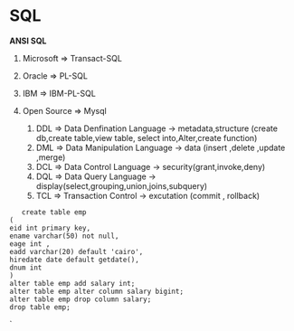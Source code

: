 # SQL
**ANSI SQL**
1. Microsoft => Transact-SQL
2. Oracle => PL-SQL
3. IBM => IBM-PL-SQL
4. Open Source => Mysql

   1. DDL => Data Denfination Language -> metadata,structure (create db,create table,view table, select into,Alter,create function)
   2. DML => Data Manipulation Language -> data (insert ,delete ,update ,merge)
   3. DCL => Data Control Language -> security(grant,invoke,deny)
   4. DQL => Data Query Language -> display(select,grouping,union,joins,subquery)
   5. TCL => Transaction Control  -> excutation (commit , rollback)
```
   create table emp
(
eid int primary key,
ename varchar(50) not null,
eage int ,
eadd varchar(20) default 'cairo',
hiredate date default getdate(),
dnum int
)
alter table emp add salary int;
alter table emp alter column salary bigint;
alter table emp drop column salary;
drop table emp;
```
    
`
